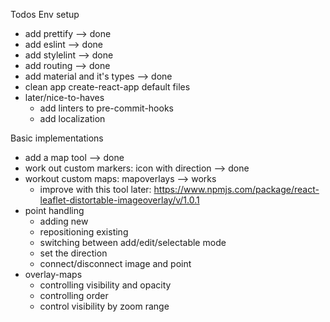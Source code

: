 Todos
Env setup
- add prettify --> done
- add eslint --> done
- add stylelint --> done
- add routing --> done
- add material and it's types --> done
- clean app create-react-app default files
- later/nice-to-haves
  - add linters to pre-commit-hooks
  - add localization

Basic implementations
- add a map tool --> done
- work out custom markers: icon with direction --> done
- workout custom maps: mapoverlays --> works
  - improve with this tool later: https://www.npmjs.com/package/react-leaflet-distortable-imageoverlay/v/1.0.1
- point handling
  - adding new
  - repositioning existing
  - switching between add/edit/selectable mode
  - set the direction
  - connect/disconnect image and point
- overlay-maps
  - controlling visibility and opacity
  - controlling order
  - control visibility by zoom range

